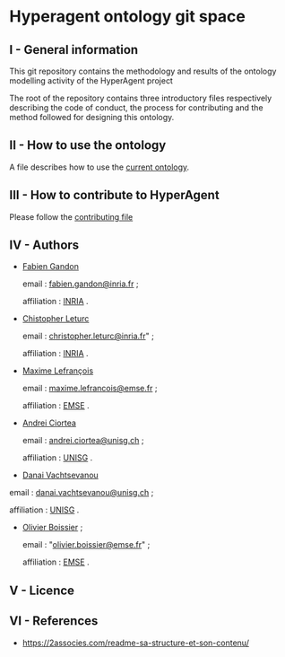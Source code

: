 # Hyperagent ontology git space


## I - General information
This git repository contains the methodology and results of the ontology modelling activity of the HyperAgent project

The root of the repository contains three introductory files respectively describing the code of conduct, the process for contributing and the method followed for designing this ontology.




## II - How to use the ontology

A file describes how to use the [current ontology](https://github.com/HyperAgents/ns.hyperagents.org/blob/master/MODELING-ONTOLOGIES.md).

## III - How to contribute to HyperAgent

Please follow the [contributing file](https://github.com/HyperAgents/ns.hyperagents.org/blob/master/CONTRIBUTING.md)


## IV - Authors


* [Fabien Gandon](http://fabien.info/)

  email : fabien.gandon@inria.fr ;
  
  affiliation : [INRIA](https://inria.fr/) .



* [Chistopher Leturc](https://emse.fr/~leturc/) 

  email : christopher.leturc@inria.fr" ;
  
  affiliation :  [INRIA](https://inria.fr/) .


* [Maxime Lefrançois](http://maxime-lefrancois.info/me#) 
 
  email : maxime.lefrancois@emse.fr ;
  
  affiliation : [EMSE](https://www.mines-stetienne.fr/) .


* [Andrei Ciortea](http://iri.for/andrei) 

  email : andrei.ciortea@unisg.ch ;
  
  affiliation : [UNISG](https://www.unisg.ch/en)  .



*  [Danai Vachtsevanou](https://danaivach.inrupt.net/profile/card#me) 

  email : danai.vachtsevanou@unisg.ch ;
  
  affiliation : [UNISG](https://www.unisg.ch/en) .


* [Olivier Boissier](https://www.emse.fr/~boissier/) ;

  email : "olivier.boissier@emse.fr" ;
  
  affiliation : [EMSE](https://mines-stetienne.fr) .


## V - Licence




## VI - References


* https://2associes.com/readme-sa-structure-et-son-contenu/
